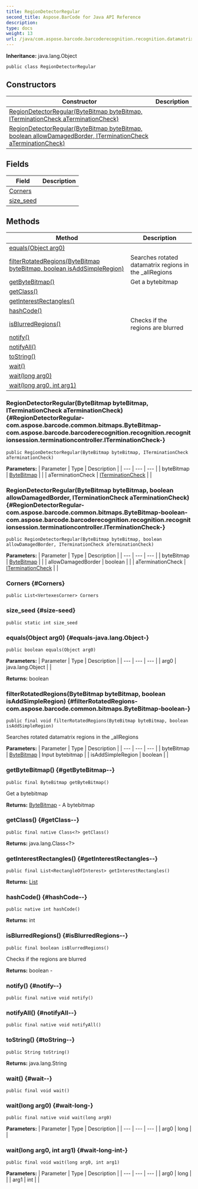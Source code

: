```yaml
---
title: RegionDetectorRegular
second_title: Aspose.BarCode for Java API Reference
description: 
type: docs
weight: 13
url: /java/com.aspose.barcode.barcoderecognition.recognition.datamatrix.oldalgorithm.regions/regiondetectorregular/
---
```

**Inheritance:**
java.lang.Object
```
public class RegionDetectorRegular
```
## Constructors

| Constructor | Description |
| --- | --- |
| [RegionDetectorRegular(ByteBitmap byteBitmap, ITerminationCheck aTerminationCheck)](#RegionDetectorRegular-com.aspose.barcode.common.bitmaps.ByteBitmap-com.aspose.barcode.barcoderecognition.recognition.recognitionsession.terminationcontroller.ITerminationCheck-) |  |
| [RegionDetectorRegular(ByteBitmap byteBitmap, boolean allowDamagedBorder, ITerminationCheck aTerminationCheck)](#RegionDetectorRegular-com.aspose.barcode.common.bitmaps.ByteBitmap-boolean-com.aspose.barcode.barcoderecognition.recognition.recognitionsession.terminationcontroller.ITerminationCheck-) |  |
## Fields

| Field | Description |
| --- | --- |
| [Corners](#Corners) |  |
| [size_seed](#size-seed) |  |
## Methods

| Method | Description |
| --- | --- |
| [equals(Object arg0)](#equals-java.lang.Object-) |  |
| [filterRotatedRegions(ByteBitmap byteBitmap, boolean isAddSimpleRegion)](#filterRotatedRegions-com.aspose.barcode.common.bitmaps.ByteBitmap-boolean-) | Searches rotated datamatrix regions in the \_allRegions |
| [getByteBitmap()](#getByteBitmap--) | Get a bytebitmap |
| [getClass()](#getClass--) |  |
| [getInterestRectangles()](#getInterestRectangles--) |  |
| [hashCode()](#hashCode--) |  |
| [isBlurredRegions()](#isBlurredRegions--) | Checks if the regions are blurred |
| [notify()](#notify--) |  |
| [notifyAll()](#notifyAll--) |  |
| [toString()](#toString--) |  |
| [wait()](#wait--) |  |
| [wait(long arg0)](#wait-long-) |  |
| [wait(long arg0, int arg1)](#wait-long-int-) |  |
### RegionDetectorRegular(ByteBitmap byteBitmap, ITerminationCheck aTerminationCheck) {#RegionDetectorRegular-com.aspose.barcode.common.bitmaps.ByteBitmap-com.aspose.barcode.barcoderecognition.recognition.recognitionsession.terminationcontroller.ITerminationCheck-}
```
public RegionDetectorRegular(ByteBitmap byteBitmap, ITerminationCheck aTerminationCheck)
```


**Parameters:**
| Parameter | Type | Description |
| --- | --- | --- |
| byteBitmap | [ByteBitmap](../../com.aspose.barcode.common.bitmaps/bytebitmap) |  |
| aTerminationCheck | [ITerminationCheck](../../com.aspose.barcode.barcoderecognition.recognition.recognitionsession.terminationcontroller/iterminationcheck) |  |

### RegionDetectorRegular(ByteBitmap byteBitmap, boolean allowDamagedBorder, ITerminationCheck aTerminationCheck) {#RegionDetectorRegular-com.aspose.barcode.common.bitmaps.ByteBitmap-boolean-com.aspose.barcode.barcoderecognition.recognition.recognitionsession.terminationcontroller.ITerminationCheck-}
```
public RegionDetectorRegular(ByteBitmap byteBitmap, boolean allowDamagedBorder, ITerminationCheck aTerminationCheck)
```


**Parameters:**
| Parameter | Type | Description |
| --- | --- | --- |
| byteBitmap | [ByteBitmap](../../com.aspose.barcode.common.bitmaps/bytebitmap) |  |
| allowDamagedBorder | boolean |  |
| aTerminationCheck | [ITerminationCheck](../../com.aspose.barcode.barcoderecognition.recognition.recognitionsession.terminationcontroller/iterminationcheck) |  |

### Corners {#Corners}
```
public List<VertexesCorner> Corners
```


### size_seed {#size-seed}
```
public static int size_seed
```


### equals(Object arg0) {#equals-java.lang.Object-}
```
public boolean equals(Object arg0)
```




**Parameters:**
| Parameter | Type | Description |
| --- | --- | --- |
| arg0 | java.lang.Object |  |

**Returns:**
boolean
### filterRotatedRegions(ByteBitmap byteBitmap, boolean isAddSimpleRegion) {#filterRotatedRegions-com.aspose.barcode.common.bitmaps.ByteBitmap-boolean-}
```
public final void filterRotatedRegions(ByteBitmap byteBitmap, boolean isAddSimpleRegion)
```


Searches rotated datamatrix regions in the \_allRegions

**Parameters:**
| Parameter | Type | Description |
| --- | --- | --- |
| byteBitmap | [ByteBitmap](../../com.aspose.barcode.common.bitmaps/bytebitmap) | Input bytebitmap |
| isAddSimpleRegion | boolean |  |

### getByteBitmap() {#getByteBitmap--}
```
public final ByteBitmap getByteBitmap()
```


Get a bytebitmap

**Returns:**
[ByteBitmap](../../com.aspose.barcode.common.bitmaps/bytebitmap) - A bytebitmap
### getClass() {#getClass--}
```
public final native Class<?> getClass()
```




**Returns:**
java.lang.Class<?>
### getInterestRectangles() {#getInterestRectangles--}
```
public final List<RectangleOfInterest> getInterestRectangles()
```




**Returns:**
[List](../../java.util/list)
### hashCode() {#hashCode--}
```
public native int hashCode()
```




**Returns:**
int
### isBlurredRegions() {#isBlurredRegions--}
```
public final boolean isBlurredRegions()
```


Checks if the regions are blurred

**Returns:**
boolean - 
### notify() {#notify--}
```
public final native void notify()
```




### notifyAll() {#notifyAll--}
```
public final native void notifyAll()
```




### toString() {#toString--}
```
public String toString()
```




**Returns:**
java.lang.String
### wait() {#wait--}
```
public final void wait()
```




### wait(long arg0) {#wait-long-}
```
public final native void wait(long arg0)
```




**Parameters:**
| Parameter | Type | Description |
| --- | --- | --- |
| arg0 | long |  |

### wait(long arg0, int arg1) {#wait-long-int-}
```
public final void wait(long arg0, int arg1)
```




**Parameters:**
| Parameter | Type | Description |
| --- | --- | --- |
| arg0 | long |  |
| arg1 | int |  |


